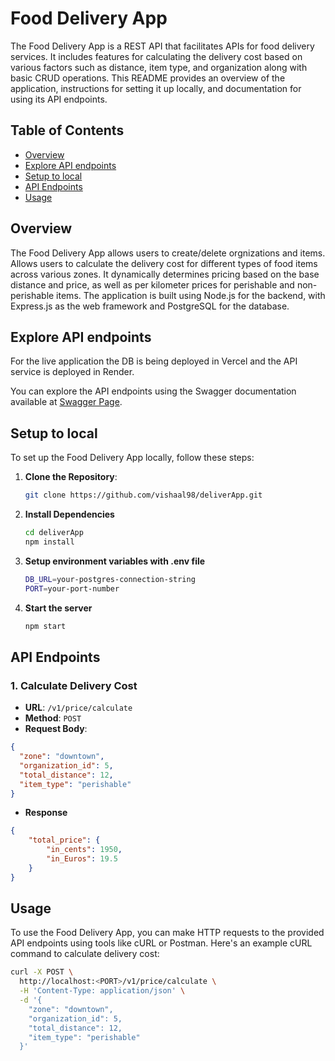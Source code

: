# Food Delivery App

The Food Delivery App is a REST API that facilitates APIs for food delivery services. It includes features for calculating the delivery cost based on various factors such as distance, item type, and organization along with basic CRUD operations. This README provides an overview of the application, instructions for setting it up locally, and documentation for using its API endpoints.

## Table of Contents

- [Overview](#overview)
- [Explore API endpoints](#explore-api-endpoints)
- [Setup to local](#setup-to-local)
- [API Endpoints](#api-endpoints)
- [Usage](#usage)

## Overview

The Food Delivery App allows users to create/delete orgnizations and items. Allows users to calculate the delivery cost for different types of food items across various zones. It dynamically determines pricing based on the base distance and price, as well as per kilometer prices for perishable and non-perishable items. The application is built using Node.js for the backend, with Express.js as the web framework and PostgreSQL for the database.

## Explore API endpoints
For the live application the DB is being deployed in Vercel and the API service is deployed in Render.

You can explore the API endpoints using the Swagger documentation available at [Swagger Page](http://your-domain.com/swagger).

## Setup to local

To set up the Food Delivery App locally, follow these steps:

1. **Clone the Repository**: 
   ```bash
   git clone https://github.com/vishaal98/deliverApp.git

2. **Install Dependencies**
    ```bash
    cd deliverApp
    npm install

3. **Setup environment variables with .env file**
    ```bash
    DB_URL=your-postgres-connection-string
    PORT=your-port-number

4. **Start the server**
    ```bash
    npm start

## API Endpoints

### 1. Calculate Delivery Cost

- **URL**: `/v1/price/calculate`
- **Method**: `POST`
- **Request Body**:
```json
{
  "zone": "downtown",
  "organization_id": 5,
  "total_distance": 12,
  "item_type": "perishable"
}
```
- **Response**
```json
{
    "total_price": {
        "in_cents": 1950,
        "in_Euros": 19.5
    }
}
```

## Usage

To use the Food Delivery App, you can make HTTP requests to the provided API endpoints using tools like cURL or Postman. Here's an example cURL command to calculate delivery cost:

```bash
curl -X POST \
  http://localhost:<PORT>/v1/price/calculate \
  -H 'Content-Type: application/json' \
  -d '{
    "zone": "downtown",
    "organization_id": 5,
    "total_distance": 12,
    "item_type": "perishable"
  }'
